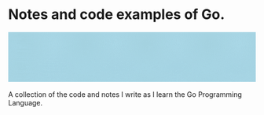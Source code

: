 # Notes and code examples of Go.
![Fighter jet with the Golang logo on its vertical stabilizer and Jonathan McCormick's name on its side.](https://raw.githubusercontent.com/LiberlandHacker/Golang-code-practice/main/media/GolangBannerLiberlandHacker.gif "Jonathan McCormick's Golang plane")

A collection of the code and notes I write as I learn the Go Programming Language.
